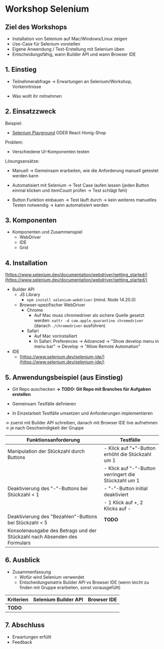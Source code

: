 # Workshop Selenium

## Ziel des Workshops

- Installation von Selenium auf Mac/Windows/Linux zeigen
- Use-Case für Selenium vorstellen
- Eigene Anwendung / Test-Erstellung mit Selenium üben
- Entscheidungsfähig, wann Builder API und wann Browser IDE

## 1. Einstieg

- Teilnehmerabfrage → Erwartungen an Selenium/Workshop, Vorkenntnisse

- Was wollt ihr mitnehmen

## 2. Einsatzzweck

Beispiel:

- [Selenium Playground](https://www.selenium.dev/selenium/web/web-form.html) ODER React Honig-Shop 

Problem:

- Verschiedene UI-Komponenten testen

Lösungsansätze:

- Manuell → Gemeinsam erarbeiten, wie die Anforderung manuell getestet werden kann

- Automatisiert mit Selenium → Test Case laufen lassen (jeden Button einmal klicken und itemCount prüfen → Test schlägt fehl)

- Button Funktion einbauen → Test läuft durch → kein weiteres manuelles Testen notwendig → kann automatisiert werden

## 3. Komponenten

- Komponenten und Zusammenspiel
  - WebDriver
  - IDE
  - Grid

## 4. Installation

[https://www.selenium.dev/documentation/webdriver/getting_started/](https://www.selenium.dev/documentation/webdriver/getting_started/)

- Builder API
  - JS Library
    - ```npm install selenium-webdriver``` (mind. Node 14.20.0)
  - Browser-spezifischer WebDriver
    - Chrome 
      - Auf Mac muss chromedriver als sichere Quelle gesetzt werden: ```xattr -d com.apple.quarantine chromedriver``` (danach ```./chromedriver``` ausführen)
    - Safari
      - Auf Mac vorinstalliert
      - In Safari: Preferences -> Advanced -> "Show develop menu in menu bar" -> Develop -> "Allow Remote Automation" 
- IDE
  - [https://www.selenium.dev/selenium-ide/](https://www.selenium.dev/selenium-ide/)

## 5. Anwendungsbeispiel (aus Einstieg)

- Git Repo auschecken **→ TODO: Git Repo mit Branches für Aufgaben erstellen**

- Gemeinsam Testfälle definieren

- In Einzelarbeit Testfälle umsetzen und Anforderungen implementieren

→ zuerst mit Builder API schreiben, danach mit Browser IDE live aufnehmen → je nach Geschwindigkeit der Gruppe

| **Funktionsanforderung**                                                  | **Testfälle**                                        |
|---------------------------------------------------------------------------|------------------------------------------------------|
| Manipulation der Stückzahl durch Buttons                                  | - Klick auf "+"-Button erhöht die Stückzahl um 1     |
|                                                                           | - Klick auf "-"-Button verringert die Stückzahl um 1 |
| Deaktivierung des "-"-Buttons bei Stückzahl \< 1                          | - "-"-Button initial deaktiviert                     |
|                                                                           | - 1 Klick auf +, 2 Klicks auf -                      |
| Deaktivierung des "Bezahlen"-Buttons bei Stückzahl \< 5                   | **TODO**                                             |
| Konsolenausgabe des Betrags und der Stückzahl nach Absenden des Formulars |

## 6. Ausblick

- Zusammenfassung
  - Wofür wird Selenium verwendet
  - Entscheidungsmatrix Builder API vs Browser IDE (wenn leicht zu finden mit Gruppe erarbeiten, sonst vorausgefüllt)

| **Kriterien** | **Selenium Builder API** | **Browser IDE** |
|---------------|--------------------------|-----------------|
| **TODO**      |

## 7. Abschluss

- Erwartungen erfüllt
- Feedback
